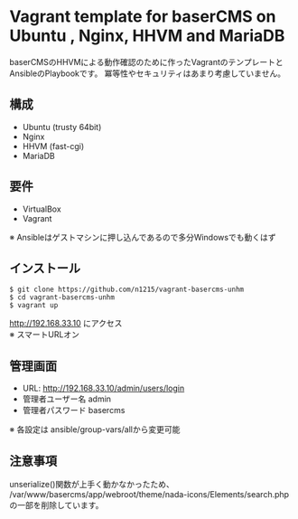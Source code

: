 Vagrant template for baserCMS on Ubuntu , Nginx, HHVM and MariaDB
=================================================================

baserCMSのHHVMによる動作確認のために作ったVagrantのテンプレートとAnsibleのPlaybookです。
冪等性やセキュリティはあまり考慮していません。

構成
----
* Ubuntu (trusty 64bit)
* Nginx
* HHVM (fast-cgi) 
* MariaDB

要件
----
* VirtualBox
* Vagrant

※ Ansibleはゲストマシンに押し込んであるので多分Windowsでも動くはず

インストール
------------

    $ git clone https://github.com/n1215/vagrant-basercms-unhm
    $ cd vagrant-basercms-unhm
    $ vagrant up

http://192.168.33.10 にアクセス  
※ スマートURLオン

管理画面
--------
* URL: http://192.168.33.10/admin/users/login
* 管理者ユーザー名 admin
* 管理者パスワード basercms

※ 各設定は ansible/group-vars/allから変更可能

注意事項
--------
unserialize()関数が上手く動かなかったため、 
/var/www/basercms/app/webroot/theme/nada-icons/Elements/search.phpの一部を削除しています。
